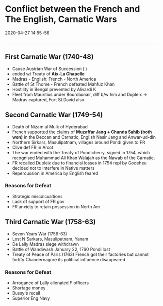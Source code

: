 # Conflict between the French and The English, Carnatic Wars

2020-04-27 14:55 :56

```toc
```

---

## First Carnatic War (1740-48)

- Cause Austrian War of Succession ( )
- ended w/ Treaty of **Aix-La Chapelle**
- Madras - English; French - North America
- Battle of St Thome - French defeated Mahfuz Khan
- Hostility in Bengal prevented by Alivardi K
- Fleet from Mauritius under Bourdaunair, diff b/w him and Dupleix -> Madras captured, Fort St.David also

## Second Carnatic War (1749-54)

- Death of Nizam ul Mulk of Hyderabad
- French supported the claims of **Muzaffar Jang + Chanda Sahib (both won)** in the Deccan and Carnatic, English Nasir Jang and Anwar-ud-din
- Northern Sirkars, Masulipatnam, villages around Pondi given to FR
- Clive def FR in Arcot
- The war ended with the Treaty of Pondicherry, signed in 1754, which recognised Muhammad Ali Khan Walajah as the Nawab of the Carnatic.
- FR recalled Dupleix due to financial losses in 1754 repl by Godeheu decided not to interfere in Native matters
- Repercussion in America by English feared

### Reasons for Defeat

- Strategic miscalcualtions
- Lack of support of FR gov
- FR anxiety to retain possession in North Am

## Third Carnatic War (1758-63)

- Seven Years War (1756-63)
- Lost N Sarkars, Masulipatnam, Yanam
- De Lally Madras siege withdrawn
- Battle of Wandiwash January 22, 1760 Pondi lost
- Treaty of Peace of Paris (1763) French got their factories but cannot fortify Chandernagore its political influence disappeared

### Reasons for Defeat

- Arrogance of Lally alienated F officers
- Shortage money
- Bussy's recall
- Superior Eng Navy
